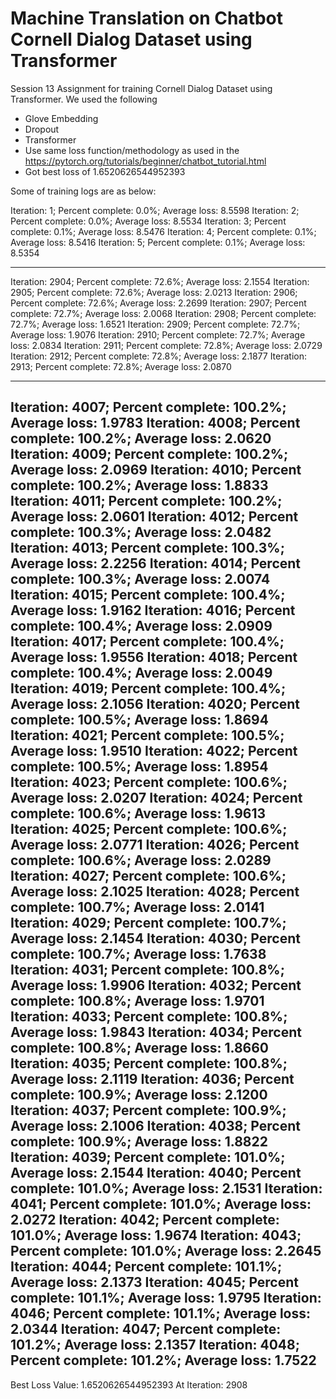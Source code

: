 # Machine Translation on Chatbot Cornell Dialog Dataset using Transformer
Session 13 Assignment for training Cornell Dialog Dataset using Transformer. We used the following

- Glove Embedding
- Dropout
- Transformer
- Use same loss function/methodology as used in the https://pytorch.org/tutorials/beginner/chatbot_tutorial.html
- Got best loss of 1.6520626544952393

Some of training logs are as below:

Iteration: 1; Percent complete: 0.0%; Average loss: 8.5598
Iteration: 2; Percent complete: 0.0%; Average loss: 8.5534
Iteration: 3; Percent complete: 0.1%; Average loss: 8.5476
Iteration: 4; Percent complete: 0.1%; Average loss: 8.5416
Iteration: 5; Percent complete: 0.1%; Average loss: 8.5354

--------------------------------------------------------------
Iteration: 2904; Percent complete: 72.6%; Average loss: 2.1554
Iteration: 2905; Percent complete: 72.6%; Average loss: 2.0213
Iteration: 2906; Percent complete: 72.6%; Average loss: 2.2699
Iteration: 2907; Percent complete: 72.7%; Average loss: 2.0068
Iteration: 2908; Percent complete: 72.7%; Average loss: 1.6521
Iteration: 2909; Percent complete: 72.7%; Average loss: 1.9076
Iteration: 2910; Percent complete: 72.7%; Average loss: 2.0834
Iteration: 2911; Percent complete: 72.8%; Average loss: 2.0729
Iteration: 2912; Percent complete: 72.8%; Average loss: 2.1877
Iteration: 2913; Percent complete: 72.8%; Average loss: 2.0870

----------------------------------------------------------------

Iteration: 4007; Percent complete: 100.2%; Average loss: 1.9783
Iteration: 4008; Percent complete: 100.2%; Average loss: 2.0620
Iteration: 4009; Percent complete: 100.2%; Average loss: 2.0969
Iteration: 4010; Percent complete: 100.2%; Average loss: 1.8833
Iteration: 4011; Percent complete: 100.2%; Average loss: 2.0601
Iteration: 4012; Percent complete: 100.3%; Average loss: 2.0482
Iteration: 4013; Percent complete: 100.3%; Average loss: 2.2256
Iteration: 4014; Percent complete: 100.3%; Average loss: 2.0074
Iteration: 4015; Percent complete: 100.4%; Average loss: 1.9162
Iteration: 4016; Percent complete: 100.4%; Average loss: 2.0909
Iteration: 4017; Percent complete: 100.4%; Average loss: 1.9556
Iteration: 4018; Percent complete: 100.4%; Average loss: 2.0049
Iteration: 4019; Percent complete: 100.4%; Average loss: 2.1056
Iteration: 4020; Percent complete: 100.5%; Average loss: 1.8694
Iteration: 4021; Percent complete: 100.5%; Average loss: 1.9510
Iteration: 4022; Percent complete: 100.5%; Average loss: 1.8954
Iteration: 4023; Percent complete: 100.6%; Average loss: 2.0207
Iteration: 4024; Percent complete: 100.6%; Average loss: 1.9613
Iteration: 4025; Percent complete: 100.6%; Average loss: 2.0771
Iteration: 4026; Percent complete: 100.6%; Average loss: 2.0289
Iteration: 4027; Percent complete: 100.6%; Average loss: 2.1025
Iteration: 4028; Percent complete: 100.7%; Average loss: 2.0141
Iteration: 4029; Percent complete: 100.7%; Average loss: 2.1454
Iteration: 4030; Percent complete: 100.7%; Average loss: 1.7638
Iteration: 4031; Percent complete: 100.8%; Average loss: 1.9906
Iteration: 4032; Percent complete: 100.8%; Average loss: 1.9701
Iteration: 4033; Percent complete: 100.8%; Average loss: 1.9843
Iteration: 4034; Percent complete: 100.8%; Average loss: 1.8660
Iteration: 4035; Percent complete: 100.8%; Average loss: 2.1119
Iteration: 4036; Percent complete: 100.9%; Average loss: 2.1200
Iteration: 4037; Percent complete: 100.9%; Average loss: 2.1006
Iteration: 4038; Percent complete: 100.9%; Average loss: 1.8822
Iteration: 4039; Percent complete: 101.0%; Average loss: 2.1544
Iteration: 4040; Percent complete: 101.0%; Average loss: 2.1531
Iteration: 4041; Percent complete: 101.0%; Average loss: 2.0272
Iteration: 4042; Percent complete: 101.0%; Average loss: 1.9674
Iteration: 4043; Percent complete: 101.0%; Average loss: 2.2645
Iteration: 4044; Percent complete: 101.1%; Average loss: 2.1373
Iteration: 4045; Percent complete: 101.1%; Average loss: 1.9795
Iteration: 4046; Percent complete: 101.1%; Average loss: 2.0344
Iteration: 4047; Percent complete: 101.2%; Average loss: 2.1357
Iteration: 4048; Percent complete: 101.2%; Average loss: 1.7522
---------------------------------------------------
Best Loss Value:  1.6520626544952393  At Iteration:  2908



